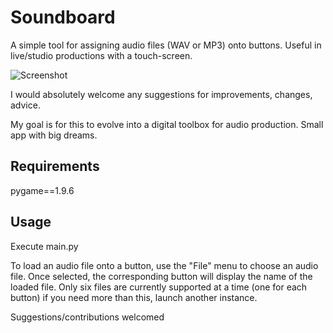 # Soundboard
 A simple tool for assigning audio files (WAV or MP3) onto buttons. Useful in live/studio productions with a touch-screen.

![Screenshot](https://github.com/ViciousSquid/Soundboard/assets/161540961/f232c32c-3b63-4505-8ca1-280d81ff096e)

I would absolutely welcome any suggestions for improvements, changes, advice.

My goal is for this to evolve into a digital toolbox for audio production. Small app with big dreams.


## Requirements

pygame==1.9.6


## Usage
Execute main.py

To load an audio file onto a button, use the "File" menu to choose an audio file. Once selected, the corresponding button will display the name of the loaded file.
Only six files are currently supported at a time (one for each button) if you need more than this, launch another instance. 

Suggestions/contributions welcomed
